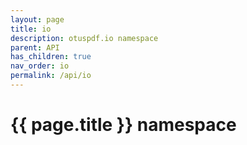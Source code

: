 ```yaml
---
layout: page
title: io
description: otuspdf.io namespace
parent: API
has_children: true
nav_order: io
permalink: /api/io
---
```


<h1>{{ page.title }} namespace</h1>
